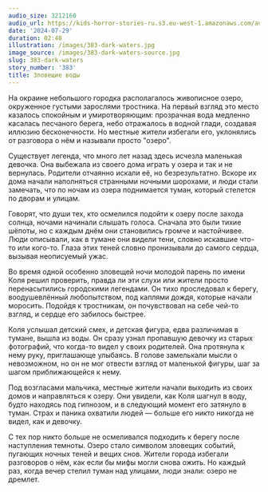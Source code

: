 ```yaml
---
audio_size: 3212160
audio_url: https://kids-horror-stories-ru.s3.eu-west-1.amazonaws.com/audio/383-dark-waters.mp3
date: '2024-07-29'
duration: 02:40
illustration: /images/383-dark-waters.jpg
image_source: /images/383-dark-waters-source.jpg
slug: 383-dark-waters
story_number: '383'
title: Зловещие воды
---
```


На окраине небольшого городка располагалось живописное озеро, окруженное густыми зарослями тростника. На первый взгляд это место казалось спокойным и умиротворяющим: прозрачная вода медленно касалась песчаного берега, небо отражалось в водной глади, создавая иллюзию бесконечности. Но местные жители избегали его, уклонялись от разговора о нём и называли просто "озеро".

Существует легенда, что много лет назад здесь исчезла маленькая девочка. Она выбежала из своего дома играть у озера и так и не вернулась. Родители отчаянно искали её, но безрезультатно. Вскоре их дома начали наполняться странными ночными шорохами, и люди стали замечать, что по ночам из озера поднимается туман, который стелется по дворам и улицам.

Говорят, что души тех, кто осмелился подойти к озеру после захода солнца, ночами начинали слышать голоса. Сначала это были тихие шёпоты, но с каждым днём они становились громче и настойчивее. Люди описывали, как в тумане они видели тени, словно искавшие что-то или кого-то. Глаза этих теней словно пронизывали до самого сердца, вызывая неописуемый ужас.

Во время одной особенно зловещей ночи молодой парень по имени Коля решил проверить, правда ли эти слухи или жители просто перенасытились городскими легендами. Он тихо проследовал к берегу, воодушевлённый любопытством, под каплями дождя, которые начали моросить. Подойдя к тростникам, он почувствовал на себе чей-то взгляд, и сердце его забилось быстрее.

Коля услышал детский смех, и детская фигура, едва различимая в тумане, вышла из воды. Он сразу узнал пропавшую девочку из старых фотографий, что когда-то видел у своих родителей. Она протянула к нему руку, приглашающе улыбаясь. В голове замелькали мысли о невозможном, но он не мог отвести взгляд от маленькой фигуры, шаг за шагом приближающейся к нему.

Под возгласами мальчика, местные жители начали выходить из своих домов и направляться к озеру. Они увидели, как Коля шагнул в воду, будто находясь под гипнозом, и в следующий момент его затянуло в туман. Страх и паника охватили людей — больше его никто никогда не видел, как и девочку.

С тех пор никто больше не осмеливался подходить к берегу после наступления темноты. Озеро стало символом зловещих событий, пугающих ночных теней и вещих снов. Жители города избегали разговоров о нём, как если бы мифы могли снова ожить. Но каждый раз, когда вечер стелил туман над улицами, люди знали: озеро не дремлет.